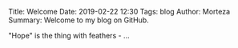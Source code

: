 Title: Welcome
Date: 2019-02-22 12:30
Tags: blog
Author: Morteza
Summary: Welcome to my blog on GitHub. 


"Hope" is the thing with feathers -
...